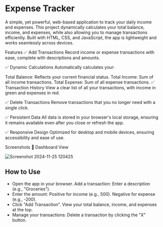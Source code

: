 # Expense Tracker
A simple, yet powerful, web-based application to track your daily income and expenses. This project dynamically calculates your total balance, income, and expenses, while also allowing you to manage transactions efficiently. Built with HTML, CSS, and JavaScript, the app is lightweight and works seamlessly across devices.

Features
✅ Add Transactions
Record income or expense transactions with ease, complete with descriptions and amounts.

✅ Dynamic Calculations
Automatically calculates your:

Total Balance: Reflects your current financial status.
Total Income: Sum of all income transactions.
Total Expense: Sum of all expense transactions.
✅ Transaction History
View a clear list of all your transactions, with income in green and expenses in red.

✅ Delete Transactions
Remove transactions that you no longer need with a single click.

✅ Persistent Data
All data is stored in your browser's local storage, ensuring it remains available even after you close or refresh the app.

✅ Responsive Design
Optimized for desktop and mobile devices, ensuring accessibility and ease of use.

Screenshots
📸 Dashboard View

![Screenshot 2024-11-25 120425](https://github.com/user-attachments/assets/8f6e7135-d172-4fc6-aa1a-72174dda19b3)


## How to Use
- Open the app in your browser.
Add a transaction:
Enter a description (e.g., "Groceries").
- Enter the amount:
Positive for income (e.g., 500).
Negative for expense (e.g., -200).
- Click "Add Transaction".
View your total balance, income, and expenses at the top.
- Manage your transactions:
Delete a transaction by clicking the "X" button.




























